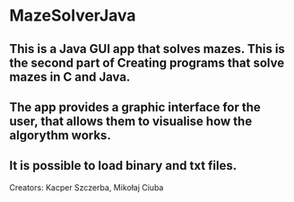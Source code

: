 # MazeSolverJava
This is a Java GUI app that solves mazes.
This is the second part of Creating programs that solve mazes in C and Java.
------------------------------------------
The app provides a graphic interface for the user, that allows them to visualise how the algorythm works.
------------------------------------------
It is possible to load binary and txt files.
------------------------------------------
Creators:
Kacper Szczerba, Mikołaj Ciuba
